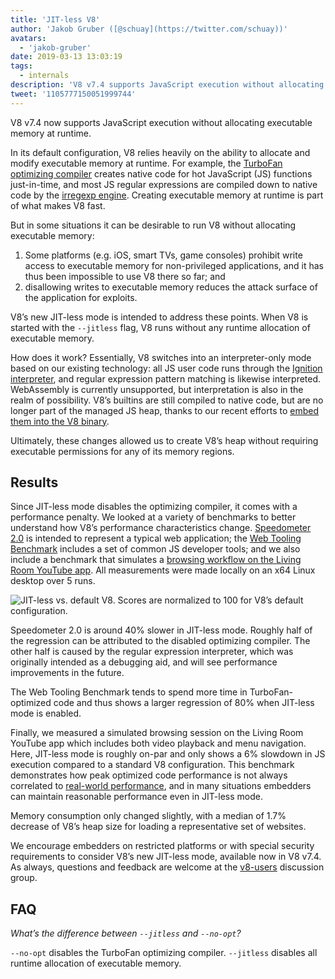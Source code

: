 ```yaml
---
title: 'JIT-less V8'
author: 'Jakob Gruber ([@schuay](https://twitter.com/schuay))'
avatars:
  - 'jakob-gruber'
date: 2019-03-13 13:03:19
tags:
  - internals
description: 'V8 v7.4 supports JavaScript execution without allocating executable memory at runtime.'
tweet: '1105777150051999744'
---
```

V8 v7.4 now supports JavaScript execution without allocating executable memory at runtime.

In its default configuration, V8 relies heavily on the ability to allocate and modify executable memory at runtime. For example, the [TurboFan optimizing compiler](/blog/turbofan-jit) creates native code for hot JavaScript (JS) functions just-in-time, and most JS regular expressions are compiled down to native code by the [irregexp engine](https://blog.chromium.org/2009/02/irregexp-google-chromes-new-regexp.html). Creating executable memory at runtime is part of what makes V8 fast.

<!--truncate-->
But in some situations it can be desirable to run V8 without allocating executable memory:

1. Some platforms (e.g. iOS, smart TVs, game consoles) prohibit write access to executable memory for non-privileged applications, and it has thus been impossible to use V8 there so far; and
1. disallowing writes to executable memory reduces the attack surface of the application for exploits.

V8’s new JIT-less mode is intended to address these points. When V8 is started with the `--jitless` flag, V8 runs without any runtime allocation of executable memory.

How does it work? Essentially, V8 switches into an interpreter-only mode based on our existing technology: all JS user code runs through the [Ignition interpreter](/blog/ignition-interpreter), and regular expression pattern matching is likewise interpreted. WebAssembly is currently unsupported, but interpretation is also in the realm of possibility. V8’s builtins are still compiled to native code, but are no longer part of the managed JS heap, thanks to our recent efforts to [embed them into the V8 binary](/blog/embedded-builtins).

Ultimately, these changes allowed us to create V8’s heap without requiring executable permissions for any of its memory regions.

## Results

Since JIT-less mode disables the optimizing compiler, it comes with a performance penalty. We looked at a variety of benchmarks to better understand how V8’s performance characteristics change. [Speedometer 2.0](/blog/speedometer-2) is intended to represent a typical web application; the [Web Tooling Benchmark](/blog/web-tooling-benchmark) includes a set of common JS developer tools; and we also include a benchmark that simulates a [browsing workflow on the Living Room YouTube app](https://chromeperf.appspot.com/report?sid=518c637ffa0961f965afe51d06979375467b12b87e72061598763e5a36876306). All measurements were made locally on an x64 Linux desktop over 5 runs.

![JIT-less vs. default V8. Scores are normalized to 100 for V8’s default configuration.](/_img/jitless/benchmarks.svg)

Speedometer 2.0 is around 40% slower in JIT-less mode. Roughly half of the regression can be attributed to the disabled optimizing compiler. The other half is caused by the regular expression interpreter, which was originally intended as a debugging aid, and will see performance improvements in the future.

The Web Tooling Benchmark tends to spend more time in TurboFan-optimized code and thus shows a larger regression of 80% when JIT-less mode is enabled.

Finally, we measured a simulated browsing session on the Living Room YouTube app which includes both video playback and menu navigation. Here, JIT-less mode is roughly on-par and only shows a 6% slowdown in JS execution compared to a standard V8 configuration. This benchmark demonstrates how peak optimized code performance is not always correlated to [real-world performance](/blog/real-world-performance), and in many situations embedders can maintain reasonable performance even in JIT-less mode.

Memory consumption only changed slightly, with a median of 1.7% decrease of V8’s heap size for loading a representative set of websites.

We encourage embedders on restricted platforms or with special security requirements to consider V8’s new JIT-less mode, available now in V8 v7.4. As always, questions and feedback are welcome at the [v8-users](https://groups.google.com/forum/#!forum/v8-users) discussion group.

## FAQ

*What’s the difference between `--jitless` and `--no-opt`?*

`--no-opt` disables the TurboFan optimizing compiler. `--jitless` disables all runtime allocation of executable memory.
